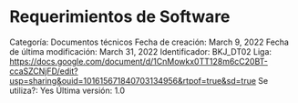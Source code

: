 # Requerimientos de Software

Categoría: Documentos técnicos
Fecha de creación: March 9, 2022
Fecha de última modificación: March 31, 2022
Identificador: BKJ_DT02
Liga: https://docs.google.com/document/d/1CnMowkx0TT128m6cC20BT-ccaSZCNjFD/edit?usp=sharing&ouid=101615671840703134956&rtpof=true&sd=true
Se utiliza?: Yes
Última versión: 1.0